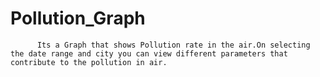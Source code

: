 # Pollution_Graph

          Its a Graph that shows Pollution rate in the air.On selecting the date range and city you can view different parameters that contribute to the pollution in air. 
